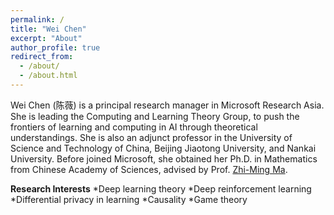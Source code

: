 ```yaml
---
permalink: /
title: "Wei Chen"
excerpt: "About"
author_profile: true
redirect_from: 
  - /about/
  - /about.html
---
```


Wei Chen (陈薇) is a principal research manager in Microsoft Research Asia. She is leading the Computing and Learning Theory Group, to push the frontiers of learning and computing in AI through theoretical understandings. She is also an adjunct professor in the University of Science and Technology of China, Beijing Jiaotong University, and Nankai University. Before joined Microsoft, she obtained her Ph.D. in Mathematics from Chinese Academy of Sciences, advised by Prof. [Zhi-Ming Ma](http://homepage.amss.ac.cn/research/homePage/8eb59241e2e74d828fb84eec0efadba5/myHomePage.html).

**Research Interests**
  *Deep learning theory
  *Deep reinforcement learning
  *Differential privacy in learning
  *Causality
  *Game theory 
  

